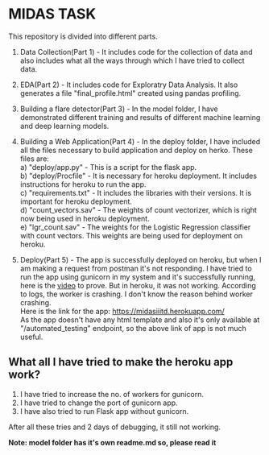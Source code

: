 # MIDAS TASK
  This repository is divided into different parts.
  
   1. Data Collection(Part 1) - It includes code for the collection of data and also includes what all the ways through which I have tried to collect data.

   2. EDA(Part 2) - It includes code for Exploratry Data Analysis. It also generates a file "final_profile.html" created using pandas profiling.

   3. Building a flare detector(Part 3) - In the model folder, I have demonstrated different training and results of different machine learning and deep learning models.

   4. Building a Web Application(Part 4) - In the deploy folder, I have included all the files necessary to build application and deploy on herko. These files are:                                                                                          
    a) "deploy/app.py" - This is a script for the flask app.                                                                   
    b) "deploy/Procfile" - It is necessary for heroku deployment. It includes instructions for heroku to run the app.          
    c) "requirements.txt" - It includes the libraries with their versions. It is important for heroku  deployment.             
    d) "count_vectors.sav" - The weights of count vectorizer, which is right now being used in heroku deployment.              
    e) "lgr_count.sav" - The weights for the Logistic Regression classifier with count vectors. This weights are being used for deployment on heroku.

   5. Deploy(Part 5) - The app is successfully deployed on heroku, but when I am making a request from postman it's not responding. I have tried to run the app using gunicorn in my system and it's successfully running, here is the [video](https://drive.google.com/open?id=1KkbIxj4mRA4iRxAqEFcLFKr1uQee3QGv) to prove. But in heroku, it was not working. According to logs, the worker is crashing. I don't know the reason behind worker crashing.                                                 
   Here is the link for the app: https://midasiiitd.herokuapp.com/                                                             
   As the app doesn't have any html template and also it's only available at "/automated_testing" endpoint, so the above link of app is not much useful.
   
   ## What all I have tried to make the heroku app work?
   1. I have tried to increase the no. of workers for gunicorn.
   2. I have tried to change the port of gunicorn app.
   3. I have also tried to run Flask app without gunicorn.

   
   After all these tries and 2 days of debugging, it still not working.
   
   
   **Note: model folder has it's own readme.md so, please read it**
    
